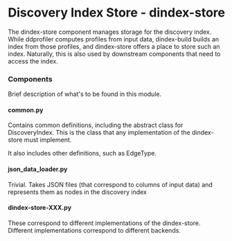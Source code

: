 # Discovery Index Store - dindex-store

The dindex-store component manages storage for the discovery index. While
ddprofiler computes profiles from input data, dindex-build builds an index from
those profiles, and dindex-store offers a place to store such an index.
Naturally, this is also used by downstream components that need to access the
index.

### Components

Brief description of what's to be found in this module.

#### common.py

Contains common definitions, including the abstract class for DiscoveryIndex. This is the class
that any implementation of the dindex-store must implement.

It also includes other definitions, such as EdgeType.

#### json_data_loader.py

Trivial. Takes JSON files (that correspond to columns of input data) and represents them as
nodes in the discovery index

#### dindex-store-XXX.py

These correspond to different implementations of the dindex-store. Different implementations
correspond to different backends.
